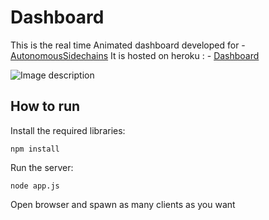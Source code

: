 # Dashboard

This is the real time Animated dashboard developed for - [AutonomousSidechains](https://github.com/abhishekvispute/AutonomousSidechains)
It is hosted on heroku : - [Dashboard](https://bkdashboard.herokuapp.com/)

![Image description](https://drive.google.com/file/d/1HbMYoide0q8EbmYizw2I1LYGsDQyDcBQ/view?usp=sharing)
## How to run

Install the required libraries:
  
    npm install
   
Run the server:

    node app.js


Open browser and spawn as many clients as you want 

   

